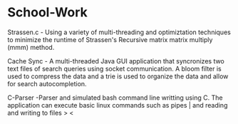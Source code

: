 # School-Work
Strassen.c - Using a variety of multi-threading and optimiztation techniques to minimize the runtime of Strassen's Recursive matrix matrix multiply (mmm) method.

Cache Sync - A multi-threaded Java GUI application that syncronizes two text files of search queries using socket communication. A bloom filter is used to compress the data and a trie is used to organize the data and allow for search autocompletion. 

C-Parser -Parser and simulated bash command line writting using C. The application can execute basic linux commands such as pipes | and reading and writing to files > < 
